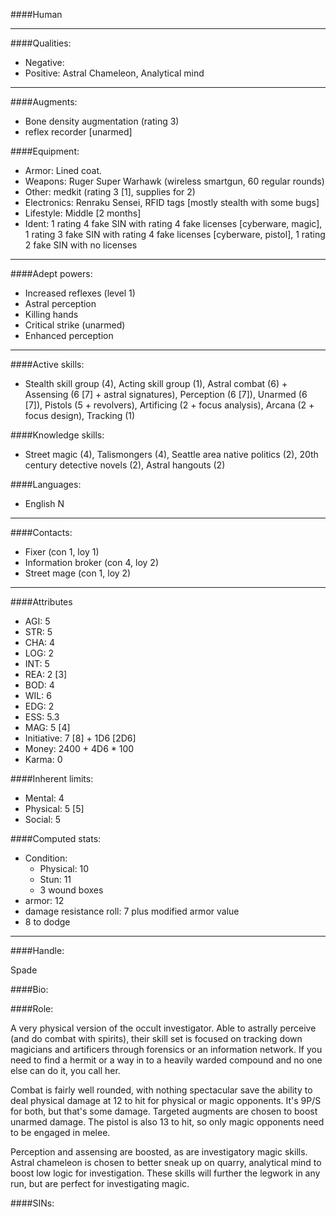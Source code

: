 ####Human
____
####Qualities:

- Negative: 
- Positive: Astral Chameleon, Analytical mind

____
####Augments:

- Bone density augmentation (rating 3)
- reflex recorder [unarmed]

####Equipment:

- Armor: Lined coat.
- Weapons: Ruger Super Warhawk (wireless smartgun, 60 regular rounds)
- Other: medkit (rating 3 [1], supplies for 2)
- Electronics: Renraku Sensei, RFID tags [mostly stealth with some bugs] 
- Lifestyle: Middle [2 months]
- Ident: 1 rating 4 fake SIN with rating 4 fake licenses [cyberware, magic], 1 rating 3 fake SIN with rating 4 fake licenses [cyberware, pistol], 1 rating 2 fake SIN with no licenses

____
####Adept powers: 

- Increased reflexes (level 1)
- Astral perception
- Killing hands
- Critical strike (unarmed)
- Enhanced perception

____
####Active skills:

- Stealth skill group (4), Acting skill group (1), Astral combat (6) + Assensing (6 [7] + astral signatures), Perception (6 [7]), Unarmed (6 [7]), Pistols (5 + revolvers), Artificing (2 + focus analysis), Arcana (2 + focus design), Tracking (1)

####Knowledge skills:

- Street magic (4), Talismongers (4), Seattle area native politics (2), 20th century detective novels (2), Astral hangouts (2)

####Languages:

- English N

____
####Contacts:

- Fixer (con 1, loy 1)
- Information broker (con 4, loy 2)
- Street mage (con 1, loy 2)

____
####Attributes

- AGI: 5
- STR: 5
- CHA: 4
- LOG: 2
- INT: 5
- REA: 2 [3]
- BOD: 4
- WIL: 6
- EDG: 2
- ESS: 5.3
- MAG: 5 [4]
- Initiative: 7 [8] + 1D6 [2D6]
- Money: 2400 + 4D6 * 100
- Karma: 0

####Inherent limits:

- Mental: 4
- Physical: 5 [5]
- Social: 5

####Computed stats:

- Condition:
	- Physical: 10
	- Stun: 11
	- 3 wound boxes
- armor: 12
- damage resistance roll: 7 plus modified armor value
- 8 to dodge

____
####Handle:

Spade

####Bio:



####Role:

A very physical version of the occult investigator. Able to astrally perceive (and do combat with spirits), their skill set is focused on tracking down magicians and artificers through forensics or an information network. If you need to find a hermit or a way in to a heavily warded compound and no one else can do it, you call her. 

Combat is fairly well rounded, with nothing spectacular save the ability to deal physical damage at 12 to hit for physical or magic opponents. It's 9P/S for both, but that's some damage. Targeted augments are chosen to boost unarmed damage. The pistol is also 13 to hit, so only magic opponents need to be engaged in melee.

Perception and assensing are boosted, as are investigatory magic skills. Astral chameleon is chosen to better sneak up on quarry, analytical mind to boost low logic for investigation. These skills will further the legwork in any run, but are perfect for investigating magic.

####SINs: